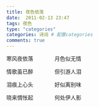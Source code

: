 ```yaml
---
title: 夜色依落
date:  2011-02-13 23:47
tags: 夜色
type: "categories"
categories: 诗词 # 配置categories
comments: true
---
```



寒风夜依落　　　　月色似无情

情歌虽已醉　　　　但引游人泪

泪痕上心头　　　　好似离别味

晓来惆怅起　　　　何处伊人影　